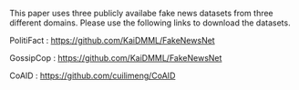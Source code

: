 This paper uses three publicly availabe fake news datasets from three different domains.
Please use the following links to download the datasets.

PolitiFact : https://github.com/KaiDMML/FakeNewsNet

GossipCop : https://github.com/KaiDMML/FakeNewsNet

CoAID : https://github.com/cuilimeng/CoAID